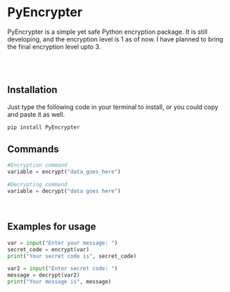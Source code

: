 # PyEncrypter
PyEncrypter is a simple yet safe Python encryption package. It is still developing, and the encryption level is 1 as of now. I have planned to bring the final encryption level upto 3.

<br>
<br>

## Installation
Just type the following code in your terminal to install, or you could copy and paste it as well.
```bash
pip install PyEncrypter
```
## Commands
```python
#Encryption command
variable = encrypt("data_goes_here")

#Decrypting command
variable = decrypt("data goes here")
```
<br>

## Examples for usage
```python
var = input("Enter your message: ")
secret_code = encrypt(var)
print("Your secret code is", secret_code)

var2 = input("Enter secret code: ")
message = decrypt(var2)
print("Your message is", message)
```

